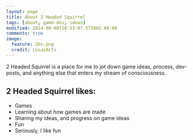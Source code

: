 ```yaml
---
layout: page
title: About 2 Headed Squirrel
tags: [about, game-dev, ideas]
modified: 2014-08-08T20:53:07.573882-04:00
comments: true
image:
  feature: 2hs.png
  credit: LucasArts
---
```


2 Headed Squirrel is a place for me to jot down game ideas, process, dev-posts, and anything else that enters my stream of consciousness. 

## 2 Headed Squirrel likes:

* Games
* Learning about how games are made
* Sharing my ideas, and progress on game ideas
* Fun
* Seriously, I like fun